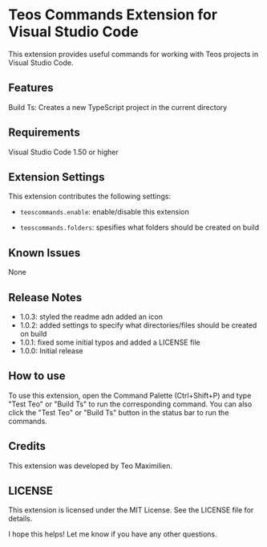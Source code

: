 # Teos Commands Extension for Visual Studio Code

This extension provides useful commands for working with Teos projects in Visual Studio Code.

## Features

Build Ts: Creates a new TypeScript project in the current directory
## Requirements

Visual Studio Code 1.50 or higher
## Extension Settings

This extension contributes the following settings:

* `teoscommands.enable`: enable/disable this extension

* `teoscommands.folders`: spesifies what folders should be created on build
## Known Issues

None

## Release Notes

* 1.0.3: styled the readme adn added an icon
* 1.0.2: added settings to specify what directories/files should be created on build
* 1.0.1: fixed some initial typos and added a LICENSE file
* 1.0.0: Initial release
## How to use

To use this extension, open the Command Palette (Ctrl+Shift+P) and type "Test Teo" or "Build Ts" to run the corresponding command. You can also click the "Test Teo" or "Build Ts" button in the status bar to run the commands.

## Credits

This extension was developed by Teo Maximilien.

## LICENSE

This extension is licensed under the MIT License. See the LICENSE file for details.

I hope this helps! Let me know if you have any other questions.
